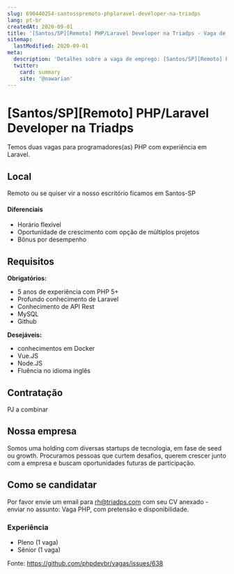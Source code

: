 ```yaml
---
slug: 690440254-santosspremoto-phplaravel-developer-na-triadps
lang: pt-br
createdAt: 2020-09-01
title: '[Santos/SP][Remoto] PHP/Laravel Developer na Triadps - Vaga de Emprego'
sitemap:
  lastModified: 2020-09-01
meta:
  description: 'Detalhes sobre a vaga de emprego: [Santos/SP][Remoto] PHP/Laravel Developer na Triadps'
  twitter:
    card: summary
    site: '@nawarian'
---
```


# [Santos/SP][Remoto] PHP/Laravel Developer na Triadps

Temos duas vagas para programadores(as) PHP com experiência em Laravel. 

## Local

Remoto ou se quiser vir a nosso escritório ficamos em Santos-SP

#### Diferenciais

- Horário flexível
- Oportunidade de crescimento com opção de múltiplos projetos
- Bônus por desempenho

## Requisitos

**Obrigatórios:**
- 5 anos de experiência com PHP 5+
- Profundo conhecimento de Laravel
- Conhecimento de API Rest 
- MySQL
- Github

**Desejáveis:**
- conhecimentos em Docker
- Vue.JS
- Node.JS
- Fluência no idioma inglês

## Contratação

PJ a combinar

## Nossa empresa

Somos uma holding com diversas startups de tecnologia, em fase de seed ou growth. Procuramos pessoas que curtem desafios, querem crescer junto com a empresa e buscam oportunidades futuras de participação. 

## Como se candidatar

Por favor envie um email para rh@triadps.com com seu CV anexado - enviar no assunto: Vaga PHP, com pretensão e disponibilidade.

### Experiência
- Pleno (1 vaga)
- Sênior (1 vaga)


Fonte: https://github.com/phpdevbr/vagas/issues/638